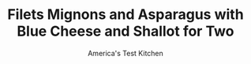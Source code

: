 ---
layout: ../../layouts/MarkdownPostLayout.astro
title: Filets Mignons and Asparagus with Blue Cheese and Shallot for Two
author: America's Test Kitchen
pubDate: 2023-03-15
description: "Filet mignon is already elegant. A few choice accompaniments take it even further into special-occasion territory."
image_url: https://res.cloudinary.com/hksqkdlah/image/upload/ar_1:1,c_fill,dpr_2.0,f_auto,fl_lossy.progressive.strip_profile,g_faces:auto,q_auto:low,w_344/SFS_FiletsMignonsAsparagusBlueCheeseShallotsForTwo-28_bgx1f0
tags: ["Main Courses","Vegetables","Cheese","Beef"]
calories: 1968
protein: 47
carbohydrates: 8
fats: 82
fiber: 5
ingredients: ["2 (6- to 8-ounce), center-cut filets mignons, 2 inches thick, trimmed","1½ teaspoons, kosher salt, divided","¾ teaspoon plus pinch, pepper, divided","1 , shallot, sliced thin lengthwise","⅓ cup, vegetable oil","1 tablespoon, white wine vinegar","1 teaspoon, Dijon mustard","1 ounce, blue cheese, crumbled (¼ cup)","1 tablespoon, unsalted butter","1 pound, asparagus, trimmed","2 teaspoons, minced fresh parsley"]
serves: 2
time: "1¼ hours"
instructions: ["Adjust oven rack to middle position and heat oven to 275 degrees. Pat steaks dry with paper towels and sprinkle evenly with 1 teaspoon salt and ½ teaspoon pepper. Place steaks in 12-inch ovensafe nonstick skillet and roast until steaks register 115 degrees (for medium-rare), about 25 minutes, or 125 degrees (for medium), 30 to 35 minutes.","Meanwhile, combine shallot and oil in liquid measuring cup. Microwave for 3 minutes, stir, and then microwave 1 minute longer. Repeat stirring and microwaving in 1-minute increments until shallot begins to brown, about 3 minutes longer. Using fork, transfer shallot to paper towel–lined plate and season with salt to taste; reserve 3 tablespoons oil. Let shallot sit until well drained and crisp, about 5 minutes; set aside.","Whisk vinegar, mustard, ¼ teaspoon salt, and pinch pepper together in bowl. Whisk in 2 tablespoons reserved oil until smooth. Stir in blue cheese until mostly smooth; set aside.","Remove steaks from skillet. Heat remaining 1 tablespoon reserved oil in now-empty skillet over medium-high heat until just smoking. Place steaks in center of skillet and cook until well browned on both sides, 1 to 2 minutes per side. Transfer steaks to plate, tent with aluminum foil, and let rest for 10 minutes.","Meanwhile, melt butter in now-empty skillet over medium heat. Add asparagus to skillet; cover; and cook until asparagus is bright green and just tender, 3 to 5 minutes. Uncover and sprinkle with remaining ¼ teaspoon salt and remaining ¼ teaspoon pepper. Increase heat to medium-high and continue to cook, turning spears, until asparagus is tender and well browned, 3 to 7 minutes.","Dollop blue cheese mixture onto steaks and sprinkle with fried shallot and parsley. Serve steaks with asparagus."]
nutrition: ["1198 mg Potassium, K","547 mg Phosphorus, P","208 mg Calcium, Ca","8 mg Iron, Fe","82 mg Magnesium, Mg","1229 mg Sodium, Na","8 mg Zinc, Zn","82 g Total lipid (fat)","14 mg Niacin","44 g Fatty acids, total monounsaturated","8 g Fatty acids, total polyunsaturated","17 mg Vitamin C, total ascorbic acid","191 mg Cholesterol","23 g Fatty acids, total saturated","5 g Fiber, total dietary","157 µg Folate, food","6 g Sugars, total","119 µg Vitamin K (phylloquinone)","373 g Water","14 g Carbohydrate, by difference","157 µg Folate, DFE","47 g Protein","11 mg Vitamin E (alpha-tocopherol)","2 µg Vitamin B-12","1 mg Vitamin B-6","173 µg Vitamin A, RAE","8 g Carbohydrates (net)","984 kcal Energy","1968 calories"]
notes: "Thick asparagus spears (about ½ inch thick at the base) work best in this recipe; do not use pencil-thin spears because they will quickly overcook. You will need a 12-inch ovensafe nonstick skillet for this recipe."
---